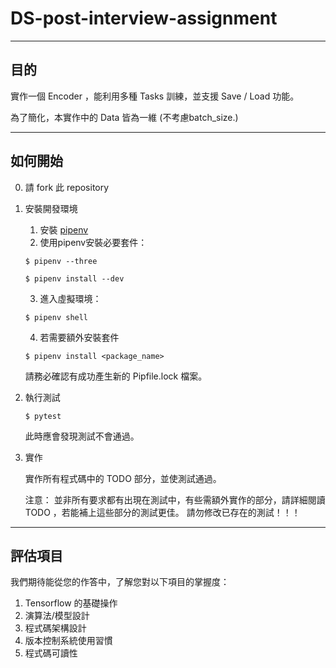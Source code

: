 # DS-post-interview-assignment

---

## 目的

實作一個 Encoder ，能利用多種 Tasks 訓練，並支援 Save / Load 功能。

為了簡化，本實作中的 Data 皆為一維 (不考慮batch_size.)

---

## 如何開始

0. 請 fork 此 repository

1. 安裝開發環境

    1. 安裝 [pipenv](https://github.com/pypa/pipenv)
    2. 使用pipenv安裝必要套件：
    ```
    $ pipenv --three
    ```

    ```
    $ pipenv install --dev
    ```

    3. 進入虛擬環境：
    ```
    $ pipenv shell
    ```

    4. 若需要額外安裝套件
    ```
    $ pipenv install <package_name>
    ```
    請務必確認有成功產生新的 Pipfile.lock 檔案。

2. 執行測試

    ```
    $ pytest
    ```
    此時應會發現測試不會通過。

3. 實作

    實作所有程式碼中的 TODO 部分，並使測試通過。

    注意：
    並非所有要求都有出現在測試中，有些需額外實作的部分，請詳細閱讀 TODO ，若能補上這些部分的測試更佳。
    請勿修改已存在的測試！！！

---

## 評估項目
    
我們期待能從您的作答中，了解您對以下項目的掌握度：

1. Tensorflow 的基礎操作
2. 演算法/模型設計
3. 程式碼架構設計
4. 版本控制系統使用習慣
5. 程式碼可讀性
    
